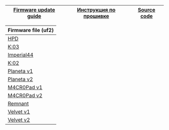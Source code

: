 | [Firmware update guide][01]  | [Инструкция по прошивке][02] | [Source code][03] |
| ---------------------------  | ---------------------------- | ----------------- |


| Firmware file (uf2) |
| ------------------- |
|[HPD][04]
|[K:03][05]
|[Imperial44][06]
|[K:02][07]
|[Planeta v1][08]
|[Planeta v2][09]
|[M4CR0Pad v1][10]
|[M4CR0Pad v2][11]
|[Remnant][12]
|[Velvet v1][13]
|[Velvet v2][14]


[01]: https://ergohaven.xyz/docs
[02]: https://ru.ergohaven.xyz/docs
[03]: https://github.com/ergohaven/vial-qmk/tree/vial/keyboards/ergohaven

[04]: https://github.com/ergohaven/vial-qmk/releases/download/3.5.0/3.5.0_hpd_v1.uf2                          
[05]: https://github.com/ergohaven/vial-qmk/releases/download/3.5.0/3.5.0_k03_v1.uf2          
[06]: https://github.com/ergohaven/vial-qmk/releases/download/3.5.0/3.5.0_imperial44_v1.uf2    
[07]: https://github.com/ergohaven/vial-qmk/releases/download/3.5.0/3.5.0_k02_v1.uf2
[08]: https://github.com/ergohaven/vial-qmk/releases/download/3.5.0/3.5.0_planeta_v1.uf2
[09]: https://github.com/ergohaven/vial-qmk/releases/download/3.5.0/3.5.0_planeta_v2.uf2
[10]: https://github.com/ergohaven/vial-qmk/releases/download/3.5.0/3.5.0_macropad_v1.uf2
[11]: https://github.com/ergohaven/vial-qmk/releases/download/3.5.0/3.5.0_macropad_v2.uf2
[12]: https://github.com/ergohaven/vial-qmk/releases/download/3.5.0/3.5.0_remnant_v1.uf2
[13]: https://github.com/ergohaven/vial-qmk/releases/download/3.5.0/3.5.0_velvet_v1.uf2
[14]: https://github.com/ergohaven/vial-qmk/releases/download/3.5.0/3.5.0_velvet_v2.uf2
